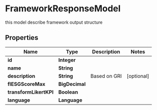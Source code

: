 

# FrameworkResponseModel

this model describe framework output structure

## Properties

| Name | Type | Description | Notes |
|------------ | ------------- | ------------- | -------------|
|**id** | **Integer** |  |  |
|**name** | **String** |  |  |
|**description** | **String** | Based on GRI |  [optional] |
|**flESGScoreMax** | **BigDecimal** |  |  |
|**transformLikertKPI** | **Boolean** |  |  |
|**language** | **Language** |  |  |



